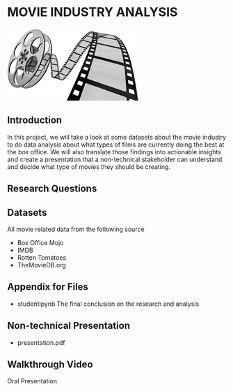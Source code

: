 # MOVIE INDUSTRY ANALYSIS 

![](images/industry.jpg)

## Introduction 

In this project, we will take a look at some datasets about the movie industry to do data analysis about what types of films are currently doing the best at the box office. We will also translate those findings into actionable insights and create a presentation that a non-technical stakeholder can understand and decide what type of movies they should be creating.    

## Research Questions


## Datasets 

All movie related data from the following source

* Box Office Mojo
* IMDB
* Rotten Tomatoes
* TheMovieDB.org

## Appendix for Files

* studentipynb 
  The final conclusion on the research and analysis

## Non-technical Presentation

* presentation.pdf

## Walkthrough Video

<a heref="">Oral Presentation</a>